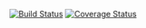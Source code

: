 [![Build Status](https://travis-ci.org/chubibest/usepost.svg?branch=master)](https://travis-ci.org/chubibest/usepost)    [![Coverage Status](https://coveralls.io/repos/github/chubibest/usepost/badge.svg?branch=master)](https://coveralls.io/github/chubibest/usepost?branch=master)
